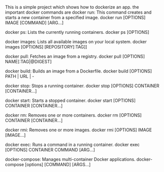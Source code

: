 This is a simple project which shows how to dockerize an app.
the important docker commands are 
docker run: This command creates and starts a new container from a specified image.
docker run [OPTIONS] IMAGE [COMMAND] [ARG...]

docker ps: Lists the currently running containers.
docker ps [OPTIONS]

docker images: Lists all available images on your local system.
docker images [OPTIONS] [REPOSITORY[:TAG]]

docker pull: Fetches an image from a registry.
docker pull [OPTIONS] NAME[:TAG|@DIGEST]

docker build: Builds an image from a Dockerfile.
docker build [OPTIONS] PATH | URL | -

docker stop: Stops a running container.
docker stop [OPTIONS] CONTAINER [CONTAINER...]

docker start: Starts a stopped container.
docker start [OPTIONS] CONTAINER [CONTAINER...]

docker rm: Removes one or more containers.
docker rm [OPTIONS] CONTAINER [CONTAINER...]

docker rmi: Removes one or more images.
docker rmi [OPTIONS] IMAGE [IMAGE...]

docker exec: Runs a command in a running container.
docker exec [OPTIONS] CONTAINER COMMAND [ARG...]

docker-compose: Manages multi-container Docker applications.
docker-compose [options] [COMMAND] [ARGS...]

